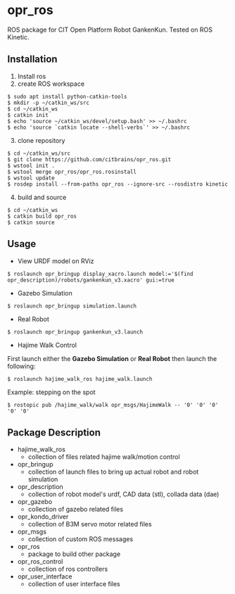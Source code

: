 # opr_ros
ROS package for CIT Open Platform Robot GankenKun. Tested on ROS Kinetic.

## Installation
1. Install ros
2. create ROS workspace
```
$ sudo apt install python-catkin-tools
$ mkdir -p ~/catkin_ws/src
$ cd ~/catkin_ws
$ catkin init
$ echo 'source ~/catkin_ws/devel/setup.bash' >> ~/.bashrc
$ echo 'source `catkin locate --shell-verbs`' >> ~/.bashrc
```
3. clone repository
```
$ cd ~/catkin_ws/src
$ git clone https://github.com/citbrains/opr_ros.git
$ wstool init .
$ wstool merge opr_ros/opr_ros.rosinstall
$ wstool update
$ rosdep install --from-paths opr_ros --ignore-src --rosdistro kinetic
```
4. build and source
```
$ cd ~/catkin_ws
$ catkin build opr_ros
$ catkin source
```

## Usage
* View URDF model on RViz
```
$ roslaunch opr_bringup display_xacro.launch model:='$(find opr_description)/robots/gankenkun_v3.xacro' gui:=true
```
* Gazebo Simulation
```
$ roslaunch opr_bringup simulation.launch
```
* Real Robot
```
$ roslaunch opr_bringup gankenkun_v3.launch
```
* Hajime Walk Control

First launch either the **Gazebo Simulation** or **Real Robot** then launch the following:
```
$ roslaunch hajime_walk_ros hajime_walk.launch
```
Example: stepping on the spot
```
$ rostopic pub /hajime_walk/walk opr_msgs/HajimeWalk -- '0' '0' '0' '0' '0'
```

## Package Description
* hajime_walk_ros
  * collection of files related hajime walk/motion control 
* opr_bringup
  * collection of launch files to bring up actual robot and robot simulation
* opr_description
  * collection of robot model's urdf, CAD data (stl), collada data (dae)
* opr_gazebo
  * collection of gazebo related files
* opr_kondo_driver
  * collection of B3M servo motor related files
* opr_msgs
  * collection of custom ROS messages
* opr_ros
  * package to build other package
* opr_ros_control
  * collection of ros controllers
* opr_user_interface
  * collection of user interface files
